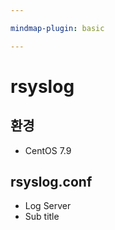 ```yaml
---

mindmap-plugin: basic

---
```


# rsyslog

## 환경
- CentOS 7.9

## rsyslog.conf
- Log Server
- Sub title